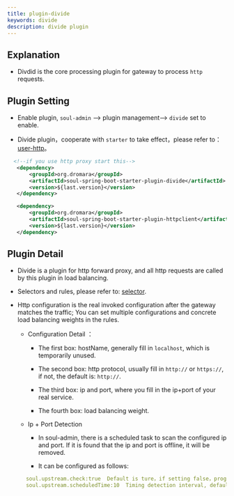 ```yaml
---
title: plugin-divide
keywords: divide
description: divide plugin
---
```


## Explanation

* Divdid is the core processing plugin for gateway to process `http` requests.

## Plugin Setting

* Enable plugin, `soul-admin` --> plugin management--> `divide` set to enable.

* Divide plugin，cooperate with `starter` to take effect，please refer to：[user-http](../http-proxy)。

```xml
  <!--if you use http proxy start this-->
   <dependency>
       <groupId>org.dromara</groupId>
       <artifactId>soul-spring-boot-starter-plugin-divide</artifactId>
       <version>${last.version}</version>
   </dependency>

   <dependency>
       <groupId>org.dromara</groupId>
       <artifactId>soul-spring-boot-starter-plugin-httpclient</artifactId>
       <version>${last.version}</version>
   </dependency>

```

## Plugin Detail

* Divide is a plugin for http forward proxy, and all http requests are called by this plugin in load balancing.

* Selectors and rules, please refer to: [selector](../selector-and-rule).

* Http configuration is the real invoked configuration after the gateway matches the traffic; You can set multiple configurations and concrete load balancing weights in the rules.
  * Configuration Detail ：
     
     * The first box: hostName, generally fill in `localhost`, which is temporarily unused.
       
     * The second box: http protocol, usually fill in ` http:// ` or ` https:// `, if not, the default is: ` http:// `.
       
     * The third box: ip and port, where you fill in the ip+port of your real service.
       
     * The fourth box: load balancing weight.
     
     
  * Ip + Port Detection
      
     * In soul-admin, there is a scheduled task to scan the configured ip and port. If it is found that the ip and port is offline, it will be removed.  
          
     * It can be configured as follows:
     
```yaml
      soul.upstream.check:true  Default is ture，if setting false，program will not detect
      soul.upstream.scheduledTime:10  Timing detection interval, default 10 seconds
 ```  
  
 
